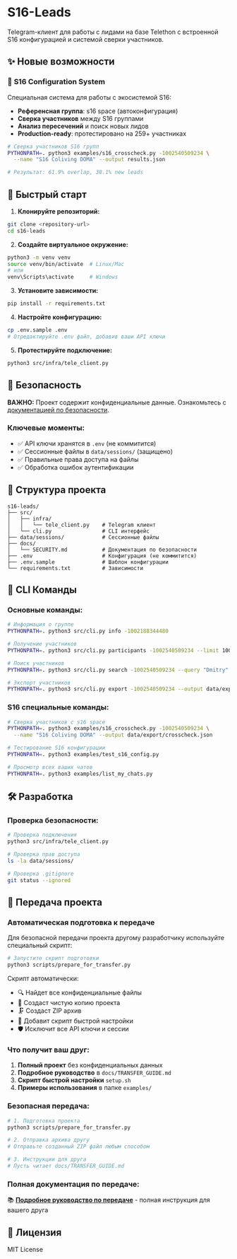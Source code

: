 # S16-Leads

Telegram-клиент для работы с лидами на базе Telethon с встроенной S16 конфигурацией и системой сверки участников.

## ✨ Новые возможности

### 🎯 **S16 Configuration System**
Специальная система для работы с экосистемой S16:
- **Референсная группа**: s16 space (автоконфигурация)
- **Сверка участников** между S16 группами  
- **Анализ пересечений** и поиск новых лидов
- **Production-ready**: протестировано на 259+ участниках

```bash
# Сверка участников S16 групп
PYTHONPATH=. python3 examples/s16_crosscheck.py -1002540509234 \
  --name "S16 Coliving DOMA" --output results.json

# Результат: 61.9% overlap, 38.1% new leads 
```

## 🚀 Быстрый старт

1. **Клонируйте репозиторий:**
```bash
git clone <repository-url>
cd s16-leads
```

2. **Создайте виртуальное окружение:**
```bash
python3 -m venv venv
source venv/bin/activate  # Linux/Mac
# или
venv\Scripts\activate     # Windows
```

3. **Установите зависимости:**
```bash
pip install -r requirements.txt
```

4. **Настройте конфигурацию:**
```bash
cp .env.sample .env
# Отредактируйте .env файл, добавив ваши API ключи
```

5. **Протестируйте подключение:**
```bash
python3 src/infra/tele_client.py
```

## 🔐 Безопасность

**ВАЖНО:** Проект содержит конфиденциальные данные. Ознакомьтесь с [документацией по безопасности](docs/SECURITY.md).

### Ключевые моменты:
- ✅ API ключи хранятся в `.env` (не коммитится)
- ✅ Сессионные файлы в `data/sessions/` (защищено)
- ✅ Правильные права доступа на файлы
- ✅ Обработка ошибок аутентификации

## 📁 Структура проекта

```
s16-leads/
├── src/
│   ├── infra/
│   │   └── tele_client.py    # Telegram клиент
│   └── cli.py                # CLI интерфейс
├── data/sessions/            # Сессионные файлы
├── docs/
│   └── SECURITY.md           # Документация по безопасности
├── .env                      # Конфигурация (не коммитится)
├── .env.sample               # Шаблон конфигурации
└── requirements.txt          # Зависимости
```

## 🔧 CLI Команды

### Основные команды:
```bash
# Информация о группе
PYTHONPATH=. python3 src/cli.py info -1002188344480

# Получение участников
PYTHONPATH=. python3 src/cli.py participants -1002540509234 --limit 100

# Поиск участников
PYTHONPATH=. python3 src/cli.py search -1002540509234 --query "Dmitry"

# Экспорт участников
PYTHONPATH=. python3 src/cli.py export -1002540509234 --output data/export/members.json
```

### S16 специальные команды:
```bash
# Сверка участников с s16 space
PYTHONPATH=. python3 examples/s16_crosscheck.py -1002540509234 \
  --name "S16 Coliving DOMA" --output data/export/crosscheck.json

# Тестирование S16 конфигурации
PYTHONPATH=. python3 examples/test_s16_config.py

# Просмотр всех ваших чатов
PYTHONPATH=. python3 examples/list_my_chats.py
```

## 🛠️ Разработка

### Проверка безопасности:
```bash
# Проверка подключения
python3 src/infra/tele_client.py

# Проверка прав доступа
ls -la data/sessions/

# Проверка .gitignore
git status --ignored
```

## 🚚 Передача проекта

### Автоматическая подготовка к передаче

Для безопасной передачи проекта другому разработчику используйте специальный скрипт:

```bash
# Запустите скрипт подготовки
python3 scripts/prepare_for_transfer.py
```

Скрипт автоматически:
- 🔍 Найдет все конфиденциальные файлы
- 📁 Создаст чистую копию проекта  
- 🗜️ Создаст ZIP архив
- 📝 Добавит скрипт быстрой настройки
- 🛡️ Исключит все API ключи и сессии

### Что получит ваш друг:

1. **Полный проект** без конфиденциальных данных
2. **Подробное руководство** в `docs/TRANSFER_GUIDE.md`
3. **Скрипт быстрой настройки** `setup.sh`
4. **Примеры использования** в папке `examples/`

### Безопасная передача:

```bash
# 1. Подготовка проекта
python3 scripts/prepare_for_transfer.py

# 2. Отправка архива другу
# Отправьте созданный ZIP файл любым способом

# 3. Инструкции для друга
# Пусть читает docs/TRANSFER_GUIDE.md
```

### Полная документация по передаче:

📚 **[Подробное руководство по передаче](docs/TRANSFER_GUIDE.md)** - полная инструкция для вашего друга

## 📝 Лицензия

MIT License
